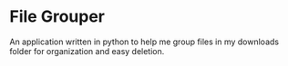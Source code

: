 # File Grouper

An application written in python to help me group files in my downloads folder for organization and easy deletion.

